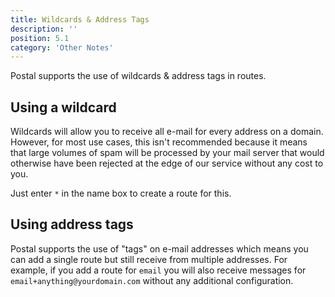 ```yaml
---
title: Wildcards & Address Tags
description: ''
position: 5.1
category: 'Other Notes'
---
```

Postal supports the use of wildcards & address tags in routes. 

## Using a wildcard

Wildcards will allow you to receive all e-mail for every address on a domain. However, for most use cases, this isn't recommended because it means that large volumes of spam will be processed by your mail server that would otherwise have been rejected at the edge of our service without any cost to you.

Just enter `*` in the name box to create a route for this.

## Using address tags

Postal supports the use of "tags" on e-mail addresses which means you can add a single route but still receive from multiple addresses. For example, if you add a route for `email` you will also receive messages for `email+anything@yourdomain.com` without any additional configuration. 